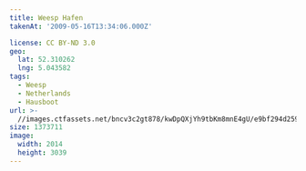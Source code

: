 ```yaml
---
title: Weesp Hafen
takenAt: '2009-05-16T13:34:06.000Z'

license: CC BY-ND 3.0
geo:
  lat: 52.310262
  lng: 5.043582
tags:
  - Weesp
  - Netherlands
  - Hausboot
url: >-
  //images.ctfassets.net/bncv3c2gt878/kwDpQXjYh9tbKm8mnE4gU/e9bf294d259934438a957835c3099213/weesp-hafen_4355852213_o
size: 1373711
image:
  width: 2014
  height: 3039
---
```

